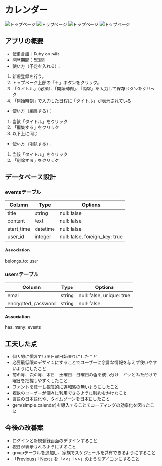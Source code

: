 # カレンダー
![トップページ](https://i.gyazo.com/6f248672b60c8e24372d96f5d683deb0.png)
![トップページ](https://i.gyazo.com/99109195f0602169327e52758b4461d7.png)
![トップページ](https://i.gyazo.com/34690fee0c2827cc0cbf81a56b4c9480.png)
![トップページ](https://i.gyazo.com/a6b91d05841be27b447ec74fab886e4a.png
)

## アプリの概要
- 使用言語：Ruby on rails
- 開発期間：5日間
- 使い方（予定を入れる）：
1. 新規登録を行う。
2. トップページ上部の「＋」ボタンをクリック。
3. 「タイトル」（必須）、「開始時刻」、「内容」を入力して保存ボタンをクリック
4. 「開始時刻」で入力した日程に「タイトル」が表示されている
- 使い方（編集する）：
1. 当該「タイトル」をクリック
2. 「編集する」をクリック
3. 以下上に同じ
- 使い方（削除する）：
1. 当該「タイトル」をクリック
2. 「削除する」をクリック

## データベース設計

### eventsテーブル
|Column|Type|Options|
|------|----|-------|
|title|string|null: false|
|content|text|null: false|
|start_time|datetime|null: false|
|user_id|integer|null: false, foreign_key: true|
#### Association
belongs_to: user


### usersテーブル
|Column|Type|Options|
|------|----|-------|
|email|string|null: false, unique: true|
|encrypted_password|string|null: false|
#### Association
has_many: events


## 工夫した点
- 個人的に慣れている日曜日始まりにしたこと
- 必要最低限のデザインにすることでユーザーに余計な情報を与えず使いやすいようにしたこと
- 前の月、次の月、本日、土曜日、日曜日の色を使い分け、パッとみただけで曜日を把握しやすくしたこと
- フォントを統一し視覚的に違和感の無いようにしたこと
- 複数のユーザーが個々に利用できるように制約をかけたこと
- 言語の日本語化や、タイムゾーンを日本にしたこと
- gem(simple_calendar)を導入することでコーディングの効率化を図ったこと

## 今後の改善案
- ログインと新規登録画面のデザインすること
- 祝日が表示されるようにすること
- groupテーブルを追加し、家族でスケジュールを共有できるようにすること
- 「Previous」「Next」を「<<」「>>」のようなアイコンにすること
